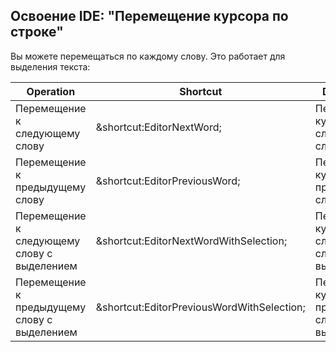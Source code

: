 ## Освоение IDE: "Перемещение курсора по строке"

Вы можете перемещаться по каждому слову. Это работает для выделения текста:


| Operation                                    | Shortcut                                                                 | Description                                           |
|----------------------------------------------|--------------------------------------------------------------------------|-------------------------------------------------------|
| Перемещение к следующему слову               | <span class="shortcut">&shortcut:EditorNextWord;</span>                  | Перемещение курсора к следующему слову.               |
| Перемещение к предыдущему слову              | <span class="shortcut">&shortcut:EditorPreviousWord;</span>              | Перемещение курсора к предыдущему слову.              |
| Перемещение к следующему слову с выделением  | <span class="shortcut">&shortcut:EditorNextWordWithSelection;</span>     | Перемещение курсора к следующему слову с выделением.  |
| Перемещение к предыдущему слову с выделением | <span class="shortcut">&shortcut:EditorPreviousWordWithSelection;</span> | Перемещение курсора к предыдущему слову с выделением. |